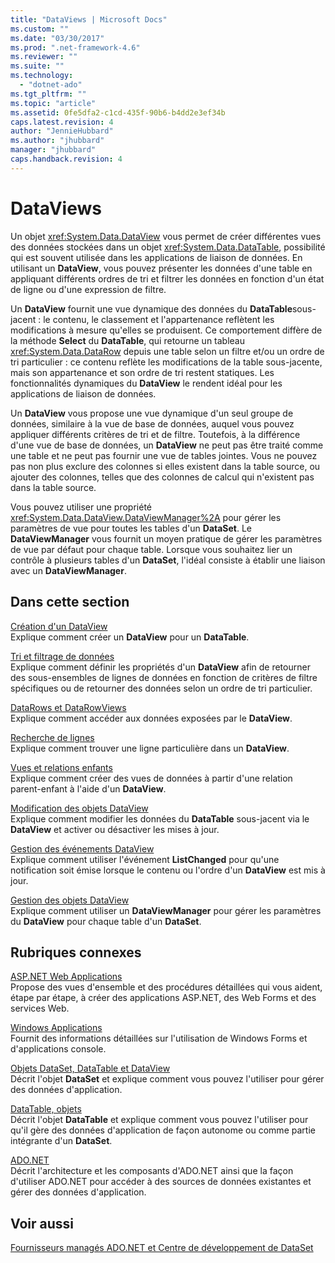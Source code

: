 ```yaml
---
title: "DataViews | Microsoft Docs"
ms.custom: ""
ms.date: "03/30/2017"
ms.prod: ".net-framework-4.6"
ms.reviewer: ""
ms.suite: ""
ms.technology: 
  - "dotnet-ado"
ms.tgt_pltfrm: ""
ms.topic: "article"
ms.assetid: 0fe5dfa2-c1cd-435f-90b6-b4dd2e3ef34b
caps.latest.revision: 4
author: "JennieHubbard"
ms.author: "jhubbard"
manager: "jhubbard"
caps.handback.revision: 4
---
```

# DataViews
Un objet <xref:System.Data.DataView> vous permet de créer différentes vues des données stockées dans un objet <xref:System.Data.DataTable>, possibilité qui est souvent utilisée dans les applications de liaison de données.  En utilisant un **DataView**, vous pouvez présenter les données d'une table en appliquant différents ordres de tri et filtrer les données en fonction d'un état de ligne ou d'une expression de filtre.  
  
 Un **DataView** fournit une vue dynamique des données du **DataTable**sous\-jacent : le contenu, le classement et l'appartenance reflètent les modifications à mesure qu'elles se produisent.  Ce comportement diffère de la méthode **Select** du **DataTable**, qui retourne un tableau <xref:System.Data.DataRow> depuis une table selon un filtre et\/ou un ordre de tri particulier : ce contenu reflète les modifications de la table sous\-jacente, mais son appartenance et son ordre de tri restent statiques.  Les fonctionnalités dynamiques du **DataView** le rendent idéal pour les applications de liaison de données.  
  
 Un **DataView** vous propose une vue dynamique d'un seul groupe de données, similaire à la vue de base de données, auquel vous pouvez appliquer différents critères de tri et de filtre.  Toutefois, à la différence d'une vue de base de données, un **DataView** ne peut pas être traité comme une table et ne peut pas fournir une vue de tables jointes.  Vous ne pouvez pas non plus exclure des colonnes si elles existent dans la table source, ou ajouter des colonnes, telles que des colonnes de calcul qui n'existent pas dans la table source.  
  
 Vous pouvez utiliser une propriété <xref:System.Data.DataView.DataViewManager%2A> pour gérer les paramètres de vue pour toutes les tables d'un **DataSet**.  Le **DataViewManager** vous fournit un moyen pratique de gérer les paramètres de vue par défaut pour chaque table.  Lorsque vous souhaitez lier un contrôle à plusieurs tables d'un **DataSet**, l'idéal consiste à établir une liaison avec un **DataViewManager**.  
  
## Dans cette section  
 [Création d'un DataView](../../../../../docs/framework/data/adonet/dataset-datatable-dataview/creating-a-dataview.md)  
 Explique comment créer un **DataView** pour un **DataTable**.  
  
 [Tri et filtrage de données](../../../../../docs/framework/data/adonet/dataset-datatable-dataview/sorting-and-filtering-data.md)  
 Explique comment définir les propriétés d'un **DataView** afin de retourner des sous\-ensembles de lignes de données en fonction de critères de filtre spécifiques ou de retourner des données selon un ordre de tri particulier.  
  
 [DataRows et DataRowViews](../../../../../docs/framework/data/adonet/dataset-datatable-dataview/datarows-and-datarowviews.md)  
 Explique comment accéder aux données exposées par le **DataView**.  
  
 [Recherche de lignes](../../../../../docs/framework/data/adonet/dataset-datatable-dataview/finding-rows.md)  
 Explique comment trouver une ligne particulière dans un **DataView**.  
  
 [Vues et relations enfants](../../../../../docs/framework/data/adonet/dataset-datatable-dataview/childviews-and-relations.md)  
 Explique comment créer des vues de données à partir d'une relation parent\-enfant à l'aide d'un **DataView**.  
  
 [Modification des objets DataView](../../../../../docs/framework/data/adonet/dataset-datatable-dataview/modifying-dataviews.md)  
 Explique comment modifier les données du **DataTable** sous\-jacent via le **DataView** et activer ou désactiver les mises à jour.  
  
 [Gestion des événements DataView](../../../../../docs/framework/data/adonet/dataset-datatable-dataview/handling-dataview-events.md)  
 Explique comment utiliser l'événement **ListChanged** pour qu'une notification soit émise lorsque le contenu ou l'ordre d'un **DataView** est mis à jour.  
  
 [Gestion des objets DataView](../../../../../docs/framework/data/adonet/dataset-datatable-dataview/managing-dataviews.md)  
 Explique comment utiliser un **DataViewManager** pour gérer les paramètres du **DataView** pour chaque table d'un **DataSet**.  
  
## Rubriques connexes  
 [ASP.NET Web Applications](http://msdn.microsoft.com/fr-fr/a812d7b7-049e-4234-a4c2-6acf690301f6)  
 Propose des vues d'ensemble et des procédures détaillées qui vous aident, étape par étape, à créer des applications ASP.NET, des Web Forms et des services Web.  
  
 [Windows Applications](http://msdn.microsoft.com/fr-fr/a6bb2180-09b1-4738-b9fd-7fb05fc92f23)  
 Fournit des informations détaillées sur l'utilisation de Windows Forms et d'applications console.  
  
 [Objets DataSet, DataTable et DataView](../../../../../docs/framework/data/adonet/dataset-datatable-dataview/index.md)  
 Décrit l'objet **DataSet** et explique comment vous pouvez l'utiliser pour gérer des données d'application.  
  
 [DataTable, objets](../../../../../docs/framework/data/adonet/dataset-datatable-dataview/datatables.md)  
 Décrit l'objet **DataTable** et explique comment vous pouvez l'utiliser pour qu'il gère des données d'application de façon autonome ou comme partie intégrante d'un **DataSet**.  
  
 [ADO.NET](../../../../../docs/framework/data/adonet/index.md)  
 Décrit l'architecture et les composants d'ADO.NET ainsi que la façon d'utiliser ADO.NET pour accéder à des sources de données existantes et gérer des données d'application.  
  
## Voir aussi  
 [Fournisseurs managés ADO.NET et Centre de développement de DataSet](http://go.microsoft.com/fwlink/?LinkId=217917)
